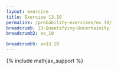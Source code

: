 ```yaml
---
layout: exercise
title: Exercise 13.10
permalink: /probability-exercises/ex_10/
breadcrumb: 13-Quantifying-Uncertainity
breadcrumb2: ex_10

breadcrumb5: ex13.10
---
```


{% include mathjax_support %}

